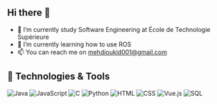 ## Hi there 👋

- 🔭 I’m currently study Software Engineering at École de Technologie Supérieure
- 🌱 I’m currently learning how to use ROS 
- 📫 You can reach me on mehdioukid001@gmail.com

## 🔧 Technologies & Tools

  ![Java](https://img.shields.io/badge/Java-ED8B00?style=for-the-badge&logo=java&logoColor=white)
  ![JavaScript](https://img.shields.io/badge/JavaScript-323330?style=for-the-badge&logo=javascript&logoColor=F7DF1E)
  ![C](https://img.shields.io/badge/C-A8B9CC?style=for-the-badge&logo=c&logoColor=white)
  ![Python](https://img.shields.io/badge/Python-3776AB?style=for-the-badge&logo=python&logoColor=white)
  ![HTML](https://img.shields.io/badge/HTML-E34F26?style=for-the-badge&logo=html5&logoColor=white)
  ![CSS](https://img.shields.io/badge/CSS-1572B6?style=for-the-badge&logo=css3&logoColor=white)
  ![Vue.js](https://img.shields.io/badge/Vue.js-4FC08D?style=for-the-badge&logo=vue.js&logoColor=white)
  ![SQL](https://img.shields.io/badge/SQL-4479A1?style=for-the-badge&logo=postgresql&logoColor=white)


